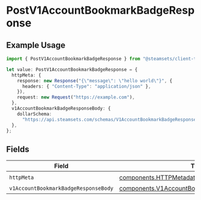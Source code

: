 # PostV1AccountBookmarkBadgeResponse

## Example Usage

```typescript
import { PostV1AccountBookmarkBadgeResponse } from "@steamsets/client-ts/models/operations";

let value: PostV1AccountBookmarkBadgeResponse = {
  httpMeta: {
    response: new Response("{\"message\": \"hello world\"}", {
      headers: { "Content-Type": "application/json" },
    }),
    request: new Request("https://example.com"),
  },
  v1AccountBookmarkBadgeResponseBody: {
    dollarSchema:
      "https://api.steamsets.com/schemas/V1AccountBookmarkBadgeResponseBody.json",
  },
};
```

## Fields

| Field                                                                                                          | Type                                                                                                           | Required                                                                                                       | Description                                                                                                    |
| -------------------------------------------------------------------------------------------------------------- | -------------------------------------------------------------------------------------------------------------- | -------------------------------------------------------------------------------------------------------------- | -------------------------------------------------------------------------------------------------------------- |
| `httpMeta`                                                                                                     | [components.HTTPMetadata](../../models/components/httpmetadata.md)                                             | :heavy_check_mark:                                                                                             | N/A                                                                                                            |
| `v1AccountBookmarkBadgeResponseBody`                                                                           | [components.V1AccountBookmarkBadgeResponseBody](../../models/components/v1accountbookmarkbadgeresponsebody.md) | :heavy_minus_sign:                                                                                             | OK                                                                                                             |